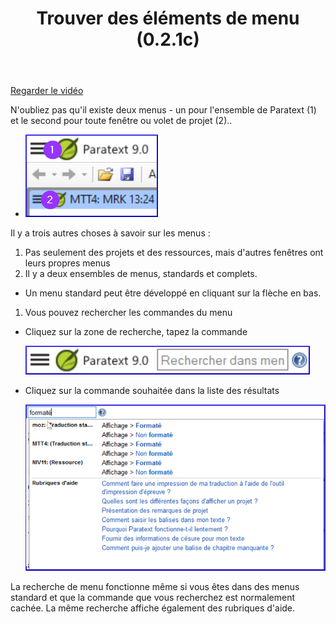 ﻿---
title: Trouver des éléments de menu (0.2.1c)
---
[Regarder le vidéo](https://vimeopro.com/lingtransoft/paratext9fr/video/446470153)

N'oubliez pas qu'il existe deux menus - un pour l'ensemble de Paratext (1) et le second pour toute fenêtre ou volet de projet (2)..

-   ![](../media/cf70bf7c64176fa6377fa9ef233535a9.png)

Il y a trois autres choses à savoir sur les menus :

1.  Pas seulement des projets et des ressources, mais d'autres fenêtres ont leurs propres menus
2.  Il y a deux ensembles de menus, standards et complets.
-   Un menu standard peut être développé en cliquant sur la flèche en bas.
1.  Vous pouvez rechercher les commandes du menu
-   Cliquez sur la zone de recherche, tapez la commande

    ![](../media/6c94fd6369e2a8e17bd819a4fdaa909c.png)

-   Cliquez sur la commande souhaitée dans la liste des résultats

    ![](../media/2e4e4d626273d3efb4f6ac78b2ad73a1.png)

La recherche de menu fonctionne même si vous êtes dans des menus standard et que la commande que vous recherchez est normalement cachée. La même recherche affiche également des rubriques d'aide.
